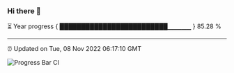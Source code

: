 ### Hi there 👋

⏳ Year progress { █████████████████████████▁▁▁▁▁ } 85.28 %

---

⏰ Updated on Tue, 08 Nov 2022 06:17:10 GMT

![Progress Bar CI](https://github.com/liununu/liununu/workflows/Progress%20Bar%20CI/badge.svg)
